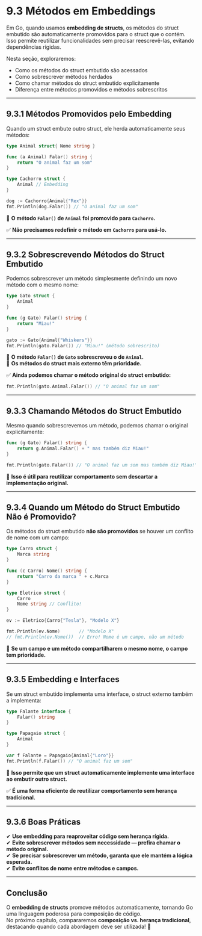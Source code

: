 # **9.3 Métodos em Embeddings**

Em Go, quando usamos **embedding de structs**, os métodos do struct embutido são automaticamente promovidos para o struct que o contém. Isso permite reutilizar funcionalidades sem precisar reescrevê-las, evitando dependências rígidas.

Nesta seção, exploraremos:

- Como os métodos do struct embutido são acessados
- Como sobrescrever métodos herdados
- Como chamar métodos do struct embutido explicitamente
- Diferença entre métodos promovidos e métodos sobrescritos

---

## **9.3.1 Métodos Promovidos pelo Embedding**

Quando um struct embute outro struct, ele herda automaticamente seus métodos:

```go
type Animal struct{ Nome string }

func (a Animal) Falar() string {
    return "O animal faz um som"
}

type Cachorro struct {
    Animal // Embedding
}

dog := Cachorro{Animal{"Rex"}}
fmt.Println(dog.Falar()) // "O animal faz um som"
```

📌 **O método `Falar()` de `Animal` foi promovido para `Cachorro`.**

✅ **Não precisamos redefinir o método em `Cachorro` para usá-lo.**

---

## **9.3.2 Sobrescrevendo Métodos do Struct Embutido**

Podemos sobrescrever um método simplesmente definindo um novo método com o mesmo nome:

```go
type Gato struct {
    Animal
}

func (g Gato) Falar() string {
    return "Miau!"
}

gato := Gato{Animal{"Whiskers"}}
fmt.Println(gato.Falar()) // "Miau!" (método sobrescrito)
```

📌 **O método `Falar()` de `Gato` sobrescreveu o de `Animal`.**  
📌 **Os métodos do struct mais externo têm prioridade.**

✅ **Ainda podemos chamar o método original do struct embutido:**

```go
fmt.Println(gato.Animal.Falar()) // "O animal faz um som"
```

---

## **9.3.3 Chamando Métodos do Struct Embutido**

Mesmo quando sobrescrevemos um método, podemos chamar o original explicitamente:

```go
func (g Gato) Falar() string {
    return g.Animal.Falar() + " mas também diz Miau!"
}

fmt.Println(gato.Falar()) // "O animal faz um som mas também diz Miau!"
```

📌 **Isso é útil para reutilizar comportamento sem descartar a implementação original.**

---

## **9.3.4 Quando um Método do Struct Embutido Não é Promovido?**

Os métodos do struct embutido **não são promovidos** se houver um conflito de nome com um campo:

```go
type Carro struct {
    Marca string
}

func (c Carro) Nome() string {
    return "Carro da marca " + c.Marca
}

type Eletrico struct {
    Carro
    Nome string // Conflito!
}

ev := Eletrico{Carro{"Tesla"}, "Modelo X"}

fmt.Println(ev.Nome)       // "Modelo X"
// fmt.Println(ev.Nome())  // Erro! Nome é um campo, não um método
```

📌 **Se um campo e um método compartilharem o mesmo nome, o campo tem prioridade.**

---

## **9.3.5 Embedding e Interfaces**

Se um struct embutido implementa uma interface, o struct externo também a implementa:

```go
type Falante interface {
    Falar() string
}

type Papagaio struct {
    Animal
}

var f Falante = Papagaio{Animal{"Loro"}}
fmt.Println(f.Falar()) // "O animal faz um som"
```

📌 **Isso permite que um struct automaticamente implemente uma interface ao embutir outro struct.**

✅ **É uma forma eficiente de reutilizar comportamento sem herança tradicional.**

---

## **9.3.6 Boas Práticas**

✔ **Use embedding para reaproveitar código sem herança rígida.**  
✔ **Evite sobrescrever métodos sem necessidade — prefira chamar o método original.**  
✔ **Se precisar sobrescrever um método, garanta que ele mantém a lógica esperada.**  
✔ **Evite conflitos de nome entre métodos e campos.**  

---

## **Conclusão**

O **embedding de structs** promove métodos automaticamente, tornando Go uma linguagem poderosa para composição de código.  
No próximo capítulo, compararemos **composição vs. herança tradicional**, destacando quando cada abordagem deve ser utilizada! 🚀
